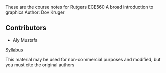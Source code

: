 These are the course notes for Rutgers ECE560
A broad introduction to graphics
Author: Dov Kruger

## Contributors
-  Aly Mustafa

[Syllabus](syllabus.md)

This material may be used for non-commercial purposes and modified, but you must cite the original authors
